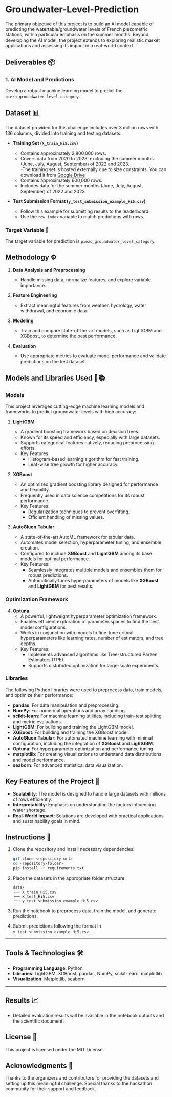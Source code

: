 # Groundwater-Level-Prediction

The primary objective of this project is to build an AI model capable of predicting the watertable/groundwater levels of French piezometric stations, with a particular emphasis on the summer months. Beyond developing the AI model, the project extends to exploring realistic market applications and assessing its impact in a real-world context.

## Deliverables 📦

### 1. **AI Model and Predictions**  
Develop a robust machine learning model to predict the `piezo_groundwater_level_category`.


## Dataset 📊

The dataset provided for this challenge includes over 3 million rows with 136 columns, divided into training and testing datasets:

- **Training Set (`X_train_Hi5.csv`)**  
  - Contains approximately 2,800,000 rows.  
  - Covers data from 2020 to 2023, excluding the summer months (June, July, August, September) of 2022 and 2023.  
  -The training set is hosted externally due to size constraints. You can download it from [Google Drive](https://drive.google.com/file/d/1J_QyJi7JSlMB2uFVOpk8UB8fsgouApUH/view?usp=drive_link)
  - Contains approximately 600,000 rows.  
  - Includes data for the summer months (June, July, August, September) of 2022 and 2023.

- **Test Submission Format (`y_test_submission_example_Hi5.csv`)**  
  - Follow this example for submitting results to the leaderboard.  
  - Use the `row_index` variable to match predictions with rows.

### Target Variable 📌  
The target variable for prediction is `piezo_groundwater_level_category`.



## Methodology ⚙️

1. **Data Analysis and Preprocessing**  
   - Handle missing data, normalize features, and explore variable importance.
   
2. **Feature Engineering**  
   - Extract meaningful features from weather, hydrology, water withdrawal, and economic data.

3. **Modeling**  
   - Train and compare state-of-the-art models, such as LightGBM and XGBoost, to determine the best performance.

4. **Evaluation**  
   - Use appropriate metrics to evaluate model performance and validate predictions on the test dataset.

## Models and Libraries Used 🤖📚

### Models
This project leverages cutting-edge machine learning models and frameworks to predict groundwater levels with high accuracy:

1. **LightGBM**  
   - A gradient boosting framework based on decision trees.  
   - Known for its speed and efficiency, especially with large datasets.  
   - Supports categorical features natively, reducing preprocessing efforts.  
   - Key Features:
     - Histogram-based learning algorithm for fast training.  
     - Leaf-wise tree growth for higher accuracy.  

2. **XGBoost**  
   - An optimized gradient boosting library designed for performance and flexibility.  
   - Frequently used in data science competitions for its robust performance.  
   - Key Features:
     - Regularization techniques to prevent overfitting.  
     - Efficient handling of missing values.  

3. **AutoGluon.Tabular**  
   - A state-of-the-art AutoML framework for tabular data.  
   - Automates model selection, hyperparameter tuning, and ensemble creation.  
   - Configured to include **XGBoost** and **LightGBM** among its base models for optimal performance.  
   - Key Features:
     - Seamlessly integrates multiple models and ensembles them for robust predictions.  
     - Automatically tunes hyperparameters of models like **XGBoost** and **LightGBM** for best results.

### Optimization Framework

4. **Optuna**  
   - A powerful, lightweight hyperparameter optimization framework.  
   - Enables efficient exploration of parameter spaces to find the best model configurations.  
   - Works in conjunction with models to fine-tune critical hyperparameters like learning rates, number of estimators, and tree depths.  
   - Key Features:
     - Implements advanced algorithms like Tree-structured Parzen Estimators (TPE).  
     - Supports distributed optimization for large-scale experiments.  

### Libraries
The following Python libraries were used to preprocess data, train models, and optimize their performance:

- **pandas**: For data manipulation and preprocessing.  
- **NumPy**: For numerical operations and array handling.  
- **scikit-learn**: For machine learning utilities, including train-test splitting and metric evaluations.  
- **LightGBM**: For building and training the LightGBM model.  
- **XGBoost**: For building and training the XGBoost model.  
- **AutoGluon.Tabular**: For automated machine learning with minimal configuration, including the integration of **XGBoost** and **LightGBM**.  
- **Optuna**: For hyperparameter optimization and performance tuning.  
- **matplotlib**: For creating visualizations to understand data distributions and model performance.  
- **seaborn**: For advanced statistical data visualization.

## Key Features of the Project 🌟

- **Scalability**: The model is designed to handle large datasets with millions of rows efficiently.  
- **Interpretability**: Emphasis on understanding the factors influencing water shortage.  
- **Real-World Impact**: Solutions are developed with practical applications and sustainability goals in mind.


## Instructions 🚀

1. Clone the repository and install necessary dependencies:
   ```bash
   git clone <repository-url>
   cd <repository-folder>
   pip install -r requirements.txt
   ```

2. Place the datasets in the appropriate folder structure:
   ```
   data/
   ├── X_train_Hi5.csv
   ├── X_test_Hi5.csv
   └── y_test_submission_example_Hi5.csv
   ```

3. Run the notebook to preprocess data, train the model, and generate predictions.

4. Submit predictions following the format in `y_test_submission_example_Hi5.csv`.

---

## Tools & Technologies 🛠️

- **Programming Language**: Python  
- **Libraries**: LightGBM, XGBoost, pandas, NumPy, scikit-learn, matplotlib  
- **Visualization**: Matplotlib, seaborn  

---

## Results 📈

- Detailed evaluation results will be available in the notebook outputs and the scientific document.  


## License 📜

This project is licensed under the MIT License.


## Acknowledgments 🙏

Thanks to the organizers and contributors for providing the datasets and setting up this meaningful challenge. Special thanks to the hackathon community for their support and feedback.

